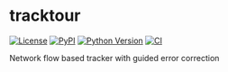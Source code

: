 # tracktour

[![License](https://img.shields.io/pypi/l/tracktour.svg?color=green)](https://github.com/DragaDoncila/tracktour/raw/main/LICENSE)
[![PyPI](https://img.shields.io/pypi/v/tracktour.svg?color=green)](https://pypi.org/project/tracktour)
[![Python Version](https://img.shields.io/pypi/pyversions/tracktour.svg?color=green)](https://python.org)
[![CI](https://github.com/DragaDoncila/tracktour/actions/workflows/ci.yml/badge.svg)](https://github.com/DragaDoncila/tracktour/actions/workflows/ci.yml)

Network flow based tracker with guided error correction

